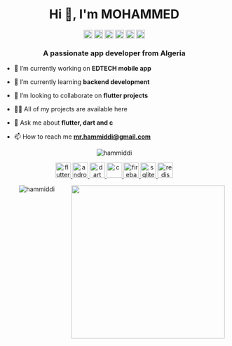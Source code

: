 <h1 align="center">Hi 👋, I'm MOHAMMED</h1>
<p align="center">
<a href=https://codepen.io/hammiddi target="blank"><img align="center" src=https://cdn.jsdelivr.net/npm/simple-icons@3.0.1/icons/codepen.svg alt="hammiddi" height="20" width="20" /></a>
<a href=https://dev.to/hammiddi target="blank"><img align="center" src=https://cdn.jsdelivr.net/npm/simple-icons@3.0.1/icons/dev-dot-to.svg alt="hammiddi" height="20" width="20" /></a>
<a href=https://twitter.com/hammiddi target="blank"><img align="center" src=https://cdn.jsdelivr.net/npm/simple-icons@3.0.1/icons/twitter.svg alt="hammiddi" height="20" width="20" /></a>
<a href=https://linkedin.com/in/hammiddi target="blank"><img align="center" src=https://cdn.jsdelivr.net/npm/simple-icons@3.0.1/icons/linkedin.svg alt="hammiddi" height="20" width="20" /></a>
<a href="https://fb.com/hammiddii" target="blank"><img align="center" src="https://cdn.jsdelivr.net/npm/simple-icons@3.0.1/icons/facebook.svg" alt="hammiddii" height="20" width="20" /></a>
<a href="https://instagram.com/hammiddi" target="blank"><img align="center" src="https://cdn.jsdelivr.net/npm/simple-icons@3.0.1/icons/instagram.svg" alt="hammiddi" height="20" width="20" /></a>
</p>
</p>

<h3 align="center">A passionate app developer from Algeria</h3>

- 🔭 I’m currently working on **EDTECH mobile app**

- 🌱 I’m currently learning **backend development**

- 👯 I’m looking to collaborate on **flutter projects**

- 👨‍💻 All of my projects are available here

- 💬 Ask me about **flutter, dart and c**

- 📫 How to reach me **mr.hammiddi@gmail.com**





<p align="center"><img src="https://github-readme-stats.vercel.app/api/top-langs?username=hammiddi&show_icons=true&locale=en&layout=compact" alt="hammiddi" /></p>

<p align="center"> 
    <a href="https://flutter.dev" target="_blank"> 
        <img src="https://www.vectorlogo.zone/logos/flutterio/flutterio-icon.svg" alt="flutter" width="35" height="35" />
    </a>
    <a href="https://developer.android.com" target="_blank"> 
        <img src="https://devicons.github.io/devicon/devicon.git/icons/android/android-original-wordmark.svg"
            alt="android" width="35" height="35" /> 
    </a> 
    <a href="https://dart.dev" target="_blank"> 
        <img src="https://www.vectorlogo.zone/logos/dartlang/dartlang-icon.svg" alt="dart" width="35" height="35" /> 
    </a>
    <a href="https://www.cprogramming.com/" target="_blank"> 
        <img src="https://devicons.github.io/devicon/devicon.git/icons/c/c-original.svg" alt="c" width="35"
            height="35" /> 
    </a> 
    <a href="https://firebase.google.com/" target="_blank"> 
        <img src="https://www.vectorlogo.zone/logos/firebase/firebase-icon.svg" alt="firebase" width="35" height="35" />
    </a> 
    <a href="https://www.sqlite.org/" target="_blank"> 
        <img src="https://www.vectorlogo.zone/logos/sqlite/sqlite-icon.svg" alt="sqlite" width="35" height="35" /> 
    </a>
    <a href="https://redis.io" target="_blank"> 
        <img src="https://devicons.github.io/devicon/devicon.git/icons/redis/redis-original-wordmark.svg" alt="redis"
            width="35" height="35" /> 
    </a> 
</p>
<img align="right" src="https://media.giphy.com/media/i38FaXCRqR7HcfZimq/giphy.gif" width="350" />

<p align="center"><img src="https://github-readme-stats.vercel.app/api?username=hammiddi&show_icons=true&locale=en&layout=compact" alt="hammiddi" /></p>
